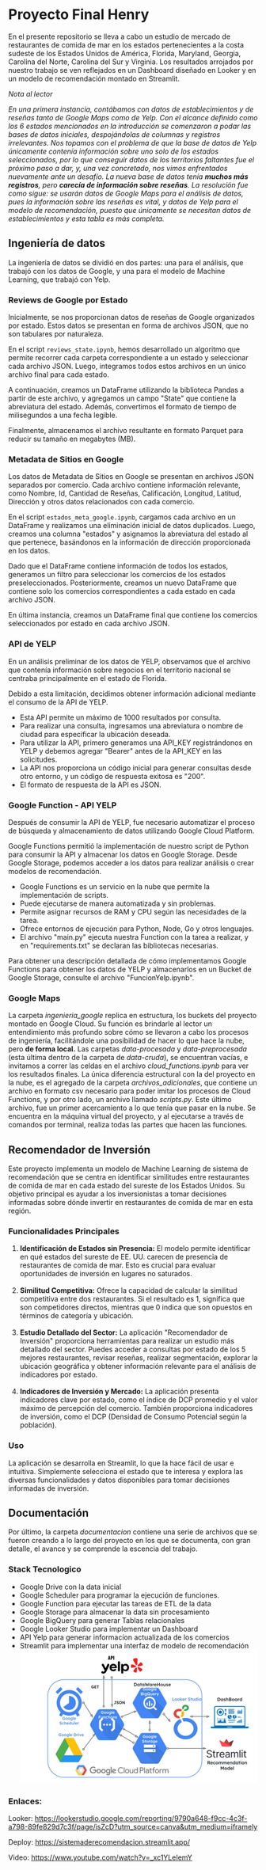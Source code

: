 # Proyecto Final Henry

En el presente repositorio se lleva a cabo un estudio de mercado de restaurantes de comida de mar en los estados pertenecientes a la costa sudeste de los Estados Unidos de América, Florida, Maryland, Georgia, Carolina del Norte, Carolina del Sur y Virginia. Los resultados arrojados por nuestro trabajo se ven reflejados en un Dashboard diseñado en Looker y en un modelo de recomendación montado en Streamlit. <br>

<em>Nota al lector</em><br>

<em>En una primera instancia, contábamos con datos de establecimientos y de reseñas tanto de Google Maps como de Yelp. Con el alcance definido como los 6 estados mencionados en la introducción se comenzaron a podar las bases de datos iniciales, despojándolas de columnas y registros irrelevantes. Nos topamos con el problema de que la base de datos de Yelp únicamente contenía información sobre uno solo de los estados seleccionados, por lo que conseguir datos de los territorios faltantes fue el próximo paso a dar, y, una vez concretado, nos vimos enfrentados nuevamente ante un desafío. La nueva base de datos tenía <strong>muchos más registros</strong>, pero <strong>carecía de información sobre reseñas</strong>. La resolución fue como sigue: se usarán datos de Google Maps para el análisis de datos, pues la información sobre las reseñas es vital, y datos de Yelp para el modelo de recomendación, puesto que únicamente se necesitan datos de establecimientos y esta tabla es más completa.</em>

## Ingeniería de datos

La ingeniería de datos se dividió en dos partes: una para el análisis, que trabajó con los datos de Google, y una para el modelo de Machine Learning, que trabajó con Yelp. <br>

### Reviews de Google por Estado

Inicialmente, se nos proporcionan datos de reseñas de Google organizados por estado. Estos datos se presentan en forma de archivos JSON, que no son tabulares por naturaleza.

En el script `reviews_state.ipynb`, hemos desarrollado un algoritmo que permite recorrer cada carpeta correspondiente a un estado y seleccionar cada archivo JSON. Luego, integramos todos estos archivos en un único archivo final para cada estado.

A continuación, creamos un DataFrame utilizando la biblioteca Pandas a partir de este archivo, y agregamos un campo "State" que contiene la abreviatura del estado. Además, convertimos el formato de tiempo de milisegundos a una fecha legible.

Finalmente, almacenamos el archivo resultante en formato Parquet para reducir su tamaño en megabytes (MB).

### Metadata de Sitios en Google

Los datos de Metadata de Sitios en Google se presentan en archivos JSON separados por comercio. Cada archivo contiene información relevante, como Nombre, Id, Cantidad de Reseñas, Calificación, Longitud, Latitud, Dirección y otros datos relacionados con cada comercio.

En el script `estados_meta_google.ipynb`, cargamos cada archivo en un DataFrame y realizamos una eliminación inicial de datos duplicados. Luego, creamos una columna "estados" y asignamos la abreviatura del estado al que pertenece, basándonos en la información de dirección proporcionada en los datos.

Dado que el DataFrame contiene información de todos los estados, generamos un filtro para seleccionar los comercios de los estados preseleccionados. Posteriormente, creamos un nuevo DataFrame que contiene solo los comercios correspondientes a cada estado en cada archivo JSON.

En última instancia, creamos un DataFrame final que contiene los comercios seleccionados por estado en cada archivo JSON.

### API de YELP

En un análisis preliminar de los datos de YELP, observamos que el archivo que contenía información sobre negocios en el territorio nacional se centraba principalmente en el estado de Florida.

Debido a esta limitación, decidimos obtener información adicional mediante el consumo de la API de YELP.
<ul>
<li>Esta API permite un máximo de 1000 resultados por consulta.
<li>Para realizar una consulta, ingresamos una abreviatura o nombre de ciudad para especificar la ubicación deseada.
<li>Para utilizar la API, primero generamos una API_KEY registrándonos en YELP y debemos agregar "Bearer" antes de la API_KEY en las solicitudes.
<li>La API nos proporciona un código inicial para generar consultas desde otro entorno, y un código de respuesta exitosa es "200".
<li>El formato de respuesta de la API es JSON.
</ul>

### Google Function - API YELP

Después de consumir la API de YELP, fue necesario automatizar el proceso de búsqueda y almacenamiento de datos utilizando Google Cloud Platform.

Google Functions permitió la implementación de nuestro script de Python para consumir la API y almacenar los datos en Google Storage. Desde Google Storage, podemos acceder a los datos para realizar análisis o crear modelos de recomendación.

<ul>
<li>Google Functions es un servicio en la nube que permite la implementación de scripts.
<li>Puede ejecutarse de manera automatizada y sin problemas.
<li>Permite asignar recursos de RAM y CPU según las necesidades de la tarea.
<li>Ofrece entornos de ejecución para Python, Node, Go y otros lenguajes.
<li>El archivo "main.py" ejecuta nuestra Function con la tarea a realizar, y en "requirements.txt" se declaran las bibliotecas necesarias.
</ul>
Para obtener una descripción detallada de cómo implementamos Google Functions para obtener los datos de YELP y almacenarlos en un Bucket de Google Storage, consulte el archivo "FuncionYelp.ipynb".


### Google Maps

La carpeta <em>ingenieria_google</em> replica en estructura, los buckets del proyecto montado en Google Cloud. Su función es brindarle al lector un entendimiento más profundo sobre cómo se llevaron a cabo los procesos de ingeniería, facilitándole una posibilidad de hacer lo que hace la nube, pero <strong>de forma local.</strong> Las carpetas <em>data-procesada</em> y <em>data-preprocesada</em> (esta última dentro de la carpeta de <em>data-cruda</em>), se encuentran vacías, e invitamos a correr las celdas en el archivo <em>cloud_functions.ipynb</em> para ver los resultados finales. La única diferencia estructural con la del proyecto en la nube, es el agregado de la carpeta <em>archivos_adicionales</em>, que contiene un archivo en formato csv necesario para poder imitar los procesos de Cloud Functions, y por otro lado, un archivo llamado <em>scripts.py</em>. Este último archivo, fue un primer acercamiento a lo que tenía que pasar en la nube. Se encuentra en la máquina virtual del proyecto, y al ejecutarse a través de comandos por terminal, realiza todas las partes que hacen las funciones.



## Recomendador de Inversión
Este proyecto implementa un modelo de Machine Learning de sistema de recomendación que se centra en identificar similitudes entre restaurantes de comida de mar en cada estado del sureste de los Estados Unidos. Su objetivo principal es ayudar a los inversionistas a tomar decisiones informadas sobre dónde invertir en restaurantes de comida de mar en esta región. <br>

### Funcionalidades Principales
<ol>
<li><strong>Identificación de Estados sin Presencia:</strong> El modelo permite identificar en qué estados del sureste de EE. UU. carecen de presencia de restaurantes de comida de mar. Esto es crucial para evaluar oportunidades de inversión en lugares no saturados.</li>
<br>
<li><strong>Similitud Competitiva:</strong> Ofrece la capacidad de calcular la similitud competitiva entre dos restaurantes. Si el resultado es 1, significa que son competidores directos, mientras que 0 indica que son opuestos en términos de categoría y ubicación.</li>
<br>
<li><strong>Estudio Detallado del Sector:</strong> La aplicación "Recomendador de Inversión" proporciona herramientas para realizar un estudio más detallado del sector. Puedes acceder a consultas por estado de los 5 mejores restaurantes, revisar reseñas, realizar segmentación, explorar la ubicación geográfica y obtener información relevante para el análisis de indicadores por estado.</li>
<br>
<li><strong>Indicadores de Inversión y Mercado:</strong> La aplicación presenta indicadores clave por estado, como el índice de DCP promedio y el valor máximo de percepción del comercio. También proporciona indicadores de inversión, como el DCP (Densidad de Consumo Potencial según la población).
</li>
</ol>

### Uso
La aplicación se desarrolla en Streamlit, lo que la hace fácil de usar e intuitiva. Simplemente selecciona el estado que te interesa y explora las diversas funcionalidades y datos disponibles para tomar decisiones informadas de inversión.

## Documentación

Por último, la carpeta <em>documentacion</em> contiene una serie de archivos que se fueron creando a lo largo del proyecto en los que se documenta, con gran detalle, el avance y se comprende la escencia del trabajo.

### Stack Tecnologico
- Google Drive con la data inicial
- Google Scheduler para programar la ejecución de funciones.
- Google Function para ejecutar las tareas de ETL de la data
- Google Storage para almacenar la data sin procesamiento
- Google BigQuery para generar Tablas relacionales
- Google Looker Studio para implementar un Dashboard 
- API Yelp para generar informacíon actualizada de los comercios
- Streamlit para implementar una interfaz de modelo de recomendación
![Stack Tecnologico](./Imagenes/stack_tecnologico.jpg)


### Enlaces:
Looker: https://lookerstudio.google.com/reporting/9790a648-f9cc-4c3f-a798-89fe829d7c3f/page/isZcD?utm_source=canva&utm_medium=iframely

Deploy: https://sistemaderecomendacion.streamlit.app/

Video: https://www.youtube.com/watch?v=_xc1YLeIemY
